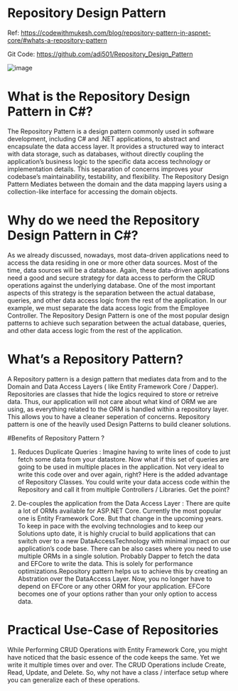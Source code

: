# Repository Design Pattern

Ref: https://codewithmukesh.com/blog/repository-pattern-in-aspnet-core/#whats-a-repository-pattern

Git Code: https://github.com/adi501/Repository_Design_Pattern

![image](https://github.com/user-attachments/assets/c67a6c95-5539-4476-a4d4-8bdf12b3feb8)

# What is the Repository Design Pattern in C#?
The Repository Pattern is a design pattern commonly used in software development, including C# and .NET applications, to abstract and encapsulate the data access layer. It provides a structured way to interact with data storage, such as databases, without directly coupling the application’s business logic to the specific data access technology or implementation details. This separation of concerns improves your codebase’s maintainability, testability, and flexibility.
The Repository Design Pattern Mediates between the domain and the data mapping layers using a collection-like interface for accessing the domain objects.

# Why do we need the Repository Design Pattern in C#?
As we already discussed, nowadays, most data-driven applications need to access the data residing in one or more other data sources. Most of the time, data sources will be a database. Again, these data-driven applications need a good and secure strategy for data access to perform the CRUD operations against the underlying database. One of the most important aspects of this strategy is the separation between the actual database, queries, and other data access logic from the rest of the application. In our example, we must separate the data access logic from the Employee Controller. The Repository Design Pattern is one of the most popular design patterns to achieve such separation between the actual database, queries, and other data access logic from the rest of the application.

# What’s a Repository Pattern?
A Repository pattern is a design pattern that mediates data from and to the Domain and Data Access Layers ( like Entity Framework Core / Dapper). Repositories are classes that hide the logics required to store or retreive data. Thus, our application will not care about what kind of ORM we are using, as everything related to the ORM is handled within a repository layer. This allows you to have a cleaner seperation of concerns. Repository pattern is one of the heavily used Design Patterns to build cleaner solutions.

#Benefits of Repository Pattern ?
1) Reduces Duplicate Queries : Imagine having to write lines of code to just fetch some data from your datastore. Now what if this set of queries are going to be used in multiple places in the application. Not very ideal to write this code over and over again, right? Here is the added advantage of Repository Classes. You could write your data access code within the Repository and call it from multiple Controllers / Libraries. Get the point?

2) De-couples the application from the Data Access Layer : There are quite a lot of ORMs available for ASP.NET Core. Currently the most popular one is Entity Framework Core. But that change in the upcoming years. To keep in pace with the evolving technologies and to keep our Solutions upto date, it is highly crucial to build applications that can switch over to a new DataAccessTechnology with minimal impact on our application’s code base.
There can be also cases where you need to use multiple ORMs in a single solution. Probably Dapper to fetch the data and EFCore to write the data. This is solely for performance optimizations.Repository pattern helps us to achieve this by creating an Abstration over the DataAccess Layer. Now, you no longer have to depend on EFCore or any other ORM for your application. EFCore becomes one of your options rather than your only option to access data.
# Practical Use-Case of Repositories
While Performing CRUD Operations with Entity Framework Core, you might have noticed that the basic essence of the code keeps the same. Yet we write it multiple times over and over. The CRUD Operations include Create, Read, Update, and Delete. So, why not have a class / interface setup where you can generalize each of these operations.
